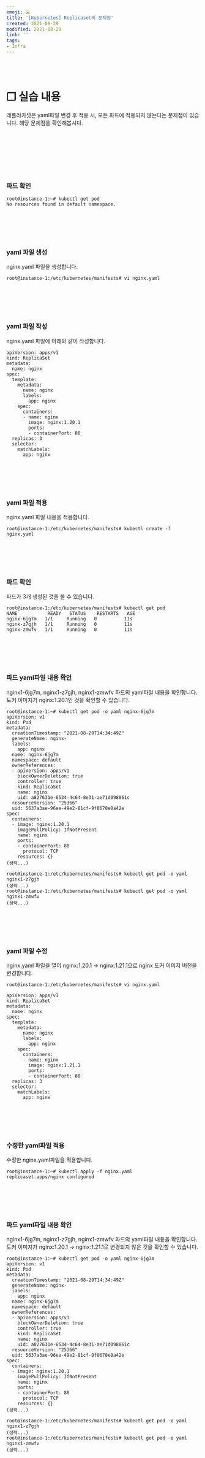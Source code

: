 ```yaml
---
emoji: 💻
title: '[Kubernetes] Replicaset의 문제점'
created: 2021-08-29
modified: 2021-08-29
link: ''
tags:
- Infra
---
```

<br></br>





# **❐ 실습 내용**
레플리카셋은 yaml파일 변경 후 적용 시, 모든 파드에 적용되지 않는다는 문제점이 있습니다.
해당 문제점을 확인해봅시다.
<br></br><br></br><br></br><br></br>





### **파드 확인**
```
root@instance-1:~# kubectl get pod
No resources found in default namespace.
```
<br></br><br></br>

### **yaml 파일 생성**
nginx.yaml 파일을 생성합니다.
```
root@instance-1:/etc/kubernetes/manifests# vi nginx.yaml
```
<br></br><br></br>

### **yaml 파일 작성**
nginx.yaml 파일에 아래와 같이 작성합니다.
```
apiVersion: apps/v1
kind: ReplicaSet
metadata:
  name: nginx
spec:
  template:
    metadata:
      name: nginx
      labels:
        app: nginx
    spec:
      containers:
      - name: nginx
        image: nginx:1.20.1
        ports:
        - containerPort: 80
  replicas: 3
  selector:
    matchLabels:
      app: nginx
```
<br></br><br></br>

### **yaml 파일 적용**
nginx.yaml 파일 내용을 적용합니다.
```
root@instance-1:/etc/kubernetes/manifests# kubectl create -f nginx.yaml
```
<br></br><br></br>

### **파드 확인**
파드가 3개 생성된 것을 볼 수 있습니다.
```
root@instance-1:/etc/kubernetes/manifests# kubectl get pod
NAME           READY   STATUS    RESTARTS   AGE
nginx-6jg7m   1/1     Running   0          11s
nginx-z7gjh   1/1     Running   0          11s
nginx-zmwfv   1/1     Running   0          11s
```
<br></br><br></br>

### **파드 yaml파일 내용 확인**
nginx1-6jg7m, nginx1-z7gjh, nginx1-zmwfv 파드의 yaml파일 내용을 확인합니다.
도커 이미지가 nginx:1.20.1인 것을 확인할 수 있습니다.
```
root@instance-1:~# kubectl get pod -o yaml nginx-6jg7m
apiVersion: v1
kind: Pod
metadata:
  creationTimestamp: "2021-08-29T14:34:49Z"
  generateName: nginx-
  labels:
    app: nginx
  name: nginx-6jg7m
  namespace: default
  ownerReferences:
  - apiVersion: apps/v1
    blockOwnerDeletion: true
    controller: true
    kind: ReplicaSet
    name: nginx
    uid: a827631e-6534-4c64-8e31-ae71d098861c
  resourceVersion: "25366"
  uid: 5637a3ae-96ee-49e2-81cf-9f0678e0a42e
spec:
  containers:
  - image: nginx:1.20.1
    imagePullPolicy: IfNotPresent
    name: nginx
    ports:
    - containerPort: 80
      protocol: TCP
    resources: {}
(생략...)

root@instance-1:/etc/kubernetes/manifests# kubectl get pod -o yaml nginx1-z7gjh
(생략...)
root@instance-1:/etc/kubernetes/manifests# kubectl get pod -o yaml nginx1-zmwfv
(생략...)
```
<br></br><br></br>

### **yaml 파일 수정**
nginx.yaml 파일을 열어 nginx:1.20.1 -> nginx:1.21.1으로 nginx 도커 이미지 버전을 변경합니다.
```
root@instance-1:/etc/kubernetes/manifests# vi nginx.yaml
```
```
apiVersion: apps/v1
kind: ReplicaSet
metadata:
  name: nginx
spec:
  template:
    metadata:
      name: nginx
      labels:
        app: nginx
    spec:
      containers:
      - name: nginx
        image: nginx:1.21.1
        ports:
        - containerPort: 80
  replicas: 3
  selector:
    matchLabels:
      app: nginx
```
<br></br><br></br>

### **수정한 yaml파일 적용**
수정한 nginx.yaml파일을 적용합니다.
```
root@instance-1:~# kubectl apply -f nginx.yaml
replicaset.apps/nginx configured
```
<br></br><br></br>

### **파드 yaml파일 내용 확인**
nginx1-6jg7m, nginx1-z7gjh, nginx1-zmwfv 파드의 yaml파일 내용을 확인합니다.
도커 이미지가 nginx:1.20.1 -> nginx:1.21.1로 변경되지 않은 것을 확인할 수 있습니다.
```
root@instance-1:~# kubectl get pod -o yaml nginx-6jg7m
apiVersion: v1
kind: Pod
metadata:
  creationTimestamp: "2021-08-29T14:34:49Z"
  generateName: nginx-
  labels:
    app: nginx
  name: nginx-6jg7m
  namespace: default
  ownerReferences:
  - apiVersion: apps/v1
    blockOwnerDeletion: true
    controller: true
    kind: ReplicaSet
    name: nginx
    uid: a827631e-6534-4c64-8e31-ae71d098861c
  resourceVersion: "25366"
  uid: 5637a3ae-96ee-49e2-81cf-9f0678e0a42e
spec:
  containers:
  - image: nginx:1.20.1
    imagePullPolicy: IfNotPresent
    name: nginx
    ports:
    - containerPort: 80
      protocol: TCP
    resources: {}
(생략...)

root@instance-1:/etc/kubernetes/manifests# kubectl get pod -o yaml nginx1-z7gjh
(생략...)
root@instance-1:/etc/kubernetes/manifests# kubectl get pod -o yaml nginx1-zmwfv
(생략...)
```
<br></br><br></br>
